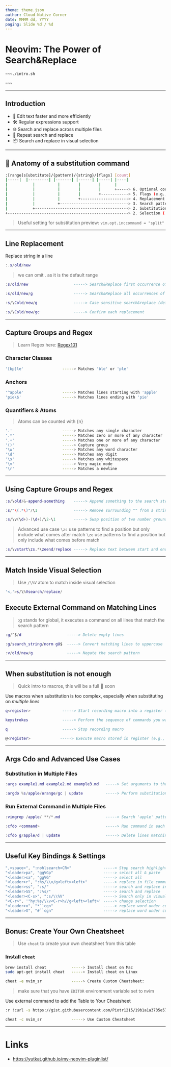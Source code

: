 ```yaml
---
theme: theme.json
author: Cloud-Native Corner 
date: MMMM dd, YYYY
paging: Slide %d / %d
---
```


# Neovim: The Power of Search&Replace

```bash
~~~./intro.sh

~~~
```

---

## Introduction

- 🚀 Edit text faster and more efficiently
- 🛠️ Regular expressions support
- 🌐 Search and replace across multiple files
- 🔄 Repeat search and replace
- 📦 Search and replace in visual selection

---

## 🦴 Anatomy of a substitution command

```bash
:[range]s[ubstitute]/{pattern}/{string}/[flags] [count]
|-----|  |---------| |-------| |------| |-----| |----|
|           |          |        |        |      |
|           |          |        |        |      +-----> 6. Optional count
|           |          |        |        +------------> 5. Flags (e.g., g, i, c)
|           |          |        +---------------------> 4. Replacement string or regex 
|           |          +------------------------------> 3. Search pattern (string or regex, inc atoms)
|           +-----------------------------------------> 2. Substitution command (s)
+-----------------------------------------------------> 2. Selection ('<,'>), line (.), file (%)
```

> Useful setting for substitution preview: `vim.opt.inccommand = "split"`

---

## Line Replacement

Replace string in a line 

```lua
:.s/old/new
```
> we can omit . as it is the default range

```lua
:s/old/new                    -----> Search&Replace first occurrence of the search string in the line 
```

```lua
:s/old/new/g                  -----> Search&Replace all occurrences of string in the line 
```

```lua
:s/\Cold/new/g                -----> Case sensitive search&replace (default is case insensitive)
```

```lua
:s/\Cold/new/gc               -----> Confirm each replacement
```

---

## Capture Groups and Regex

> Learn Regex here: [Regex101](https://regex101.com/)

### Character Classes

```bash
'[bp]le'                 -----> Matches 'ble' or 'ple'
```

### Anchors

```bash
'^apple'                 -----> Matches lines starting with 'apple'
'pie\$'                  -----> Matches lines ending with 'pie'
```

### Quantifiers & Atoms

> Atoms can be counted with {n}

```bash
'.'                      -----> Matches any single character 
'.*'                     -----> Matches zero or more of any character
'.+'                     -----> Matches one or more of any character 
'()'                     -----> Capture group
'\w'                     -----> Matches any word character
'\d'                     -----> Matches any digit
'\s'                     -----> Matches any whitespace
'\v'                     -----> Very magic mode
'\r'                     -----> Matches a newline
```
---

## Using Capture Groups and Regex

```lua
:s/\old/&-append-something    -----> Append something to the search string
```

```lua
:s/"\(.*\)"/\1                -----> Remove surrounding "" from a string 
```

```lua
:s/\v(\d+)-(\d+)/\2-\1        -----> Swap position of two number grouns around -
```

> Advanced use case
> `\zs` use patterns to find a position but only include what comes after match
> `\ze` use patterns to find a position but only include what comes before match

```lua
:s/\vstart\zs.*\zeend/replace -----> Replace text between start and end
```
---

## Match Inside Visual Selection

> Use `/\%V` atom to match inside visual selection

```lua
'<,'>s/\%Vsearch/replace/
```

## Execute External Command on Matching Lines

> :g stands for global, it executes a command on all lines that match the search
> pattern

```lua
:g/^$/d                    -----> Delete empty lines
```

```lua
:g/search_string/norm gU$  -----> Convert matching lines to uppercase
```

```lua
:v/old/new/g               -----> Negate the search pattern
```

---

## When substitution is not enough

> Quick intro to macros, this will be a full 🎥 soon

Use macros when substitution is too complex, especially when substituting on *multiple lines*

```lua
q<register>              -----> Start recording macro into a register (e.g., qa)
```
```lua
keystrokes               -----> Perform the sequence of commands you want to record.
```
```lua
q                        -----> Stop recording macro
```
```lua
@<register>             -----> Execute macro stored in register (e.g., @a)
```

---

## Args Cdo and Advanced Use Cases

### Substitution in Multiple Files

```lua
:args example1.md example2.md example3.md   -----> Set arguments to the example markdown files
```

```lua
:argdo %s/apple/orange/gc | update          -----> Perform substitution in each file and save changes
```

### Run External Command in Multiple Files

```lua
:vimgrep /apple/ **/*.md                    -----> Search 'apple' pattern in all markdown files recursively
```

```lua
:cfdo <command>                             -----> Run command in each file in the quickfix list
```

```lua
:cfdo g/apple/d | update                    -----> Delete lines matching 'apple' pattern and save changes
```

---

## Useful Key Bindings & Settings

```lua
",<space>", ":nohlsearch<CR>"              -----> Stop search highlight
"<leader>pa", "ggVGp"                      -----> select all & paste
"<leader>sa", "ggVG"                       -----> select all
"<leader>r", ":%s/\\v/g<left><left>"       -----> replace in file command mode, no need to type
"<leader>ss", ":s/"                        -----> search and replace in line
"<leader>SS", ":%s/"                       -----> search and replace
"<leader><C-s>", ":s/\\%V"                 -----> Search only in visual selection usingb%V atom
"<C-r>", '"hy:%s/\\v<C-r>h//g<left><left>' -----> change selection
"<leader>x", "*``cgn"                      -----> replace word under cursor forward
"<leader>X", "#``cgn"                      -----> replace word under cursor simultaneously
```
---

## Bonus: Create Your Own Cheatsheet

> Use `cheat` to create your own cheatsheet from this table

### Install `cheat`

```bash
brew install cheat           -----> Install cheat on Mac
sudo apt-get install cheat   -----> Install cheat on Linux
```

```bash
cheat -e nvim_sr             -----> Create Custom Cheatsheet:
```

> make sure that you have `EDITOR` environment variable set to nvim

Use external command to add the Table to Your Cheatsheet

```bash
:r !curl -s https://gist.githubusercontent.com/Piotr1215/19b1a1a3735e5757a1c947edc7777630/raw/7fb64434bd5601cdbca790f943ecbc2acd254257/nvim-replace.md
```

```bash
cheat -c nvim_sr             -----> Use Custom Cheatsheet
```

---
# Links

- https://yutkat.github.io/my-neovim-pluginlist/
